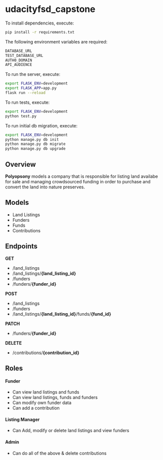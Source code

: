 # udacityfsd_capstone

To install dependencies, execute:
```bash
pip install -r requirements.txt
```

The following environment variables are required:
```bash
DATABASE_URL
TEST_DATABASE_URL
AUTH0_DOMAIN
API_AUDIENCE
```

To run the server, execute:
```bash
export FLASK_ENV=development
export FLASK_APP=app.py
flask run --reload
```

To run tests, execute:
```bash
export FLASK_ENV=development
python test.py
```

To run initial db migration, execute:
```bash
export FLASK_ENV=development
python manage.py db init
python manage.py db migrate
python manage.py db upgrade
```

## Overview
**Polyopsony** models a company that is responsible for listing land availabe for sale and managing crowdsourced funding in order to purchase and convert the land into nature preserves.

## Models

* Land Listings 
* Funders
* Funds
* Contributions 

## Endpoints
**GET**
* /land_listings
* /land_listings/**{land_listing_id}**
* /funders
* /funders/**{funder_id}**

**POST**
* /land_listings
* /funders
* /land_listings/**{land_listing_id}**/funds/**{fund_id}**

**PATCH**
* /funders/**{funder_id}**

**DELETE**
* /contributions/**{contribution_id}**

## Roles

#### Funder
* Can view land listings and funds
* Can view land listings, funds and funders
* Can modify own funder data
* Can add a contribution

#### Listing Manager
* Can Add, modify or delete land listings and view funders

#### Admin
* Can do all of the above & delete contributions